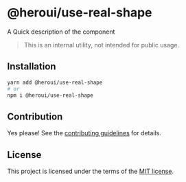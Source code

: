 # @heroui/use-real-shape

A Quick description of the component

> This is an internal utility, not intended for public usage.

## Installation

```sh
yarn add @heroui/use-real-shape
# or
npm i @heroui/use-real-shape
```

## Contribution

Yes please! See the
[contributing guidelines](https://github.com/nextui-org/nextui/blob/master/CONTRIBUTING.md)
for details.

## License

This project is licensed under the terms of the
[MIT license](https://github.com/nextui-org/nextui/blob/master/LICENSE).
